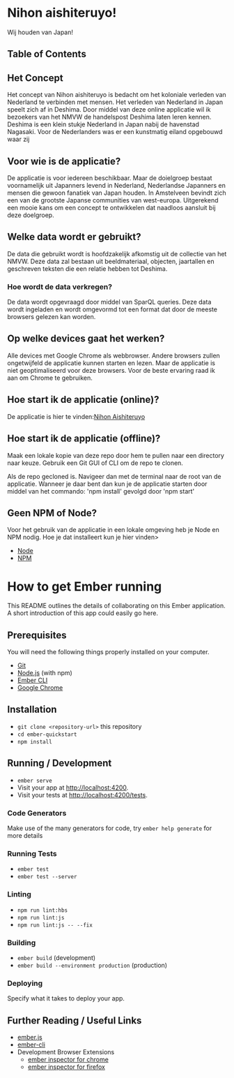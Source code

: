 # Nihon aishiteruyo!
Wij houden van Japan!

## Table of Contents

## Het Concept
Het concept van Nihon aishiteruyo is bedacht om het koloniale verleden van Nederland te verbinden met mensen.
Het verleden van Nederland in Japan speelt zich af in Deshima. Door middel van deze online applicatie wil ik bezoekers van het NMVW de handelspost Deshima laten leren kennen. Deshima is een klein stukje Nederland in Japan nabij de havenstad Nagasaki. Voor de Nederlanders was er een kunstmatig eiland opgebouwd waar zij 

## Voor wie is de applicatie?
De applicatie is voor iedereen beschikbaar. Maar de doielgroep bestaat voornamelijk uit Japanners levend in Nederland,  Nederlandse Japanners en mensen die gewoon fanatiek van Japan houden. In Amstelveen bevindt zich een van de grootste Japanse communities van west-europa. Uitgerekend een mooie kans om een concept te ontwikkelen dat naadloos aansluit bij deze doelgroep.

## Welke data wordt er gebruikt?
De data die gebruikt wordt is hoofdzakelijk afkomstig uit de collectie van het NMVW. Deze data zal bestaan uit beeldmateriaal, objecten, jaartallen en geschreven teksten die een relatie hebben tot Deshima.

### Hoe wordt de data verkregen?
De data wordt opgevraagd door middel van SparQL queries. Deze data wordt ingeladen en wordt omgevormd tot een format dat door de meeste browsers gelezen kan worden.

## Op welke devices gaat het werken?
Alle devices met Google Chrome als webbrowser. Andere browsers zullen ongetwijfeld de applicatie kunnen starten en lezen. Maar de applicatie is niet geoptimaliseerd voor deze browsers. Voor de beste ervaring raad ik aan om Chrome te gebruiken.

## Hoe start ik de applicatie (online)?
De applicatie is hier te vinden:[Nihon Aishiteruyo](https://emberrob.herokuapp.com/)

## Hoe start ik de applicatie (offline)?
Maak een lokale kopie van deze repo door hem te pullen naar een directory naar keuze.
Gebruik een Git GUI of CLI om de repo te clonen.

Als de repo gecloned is. Navigeer dan met de terminal naar de root van de applicatie. Wanneer je daar bent dan kun je de applicatie starten door middel van het commando: 'npm install' gevolgd door 'npm start'

## Geen NPM of Node?
Voor het gebruik van de applicatie in een lokale omgeving heb je Node en NPM nodig.
Hoe je dat installeert kun je hier vinden>
- [Node](https://nodejs.org/en/download/)
- [NPM](https://www.npmjs.com/get-npm)

# How to get Ember running

This README outlines the details of collaborating on this Ember application.
A short introduction of this app could easily go here.

## Prerequisites

You will need the following things properly installed on your computer.

* [Git](https://git-scm.com/)
* [Node.js](https://nodejs.org/) (with npm)
* [Ember CLI](https://ember-cli.com/)
* [Google Chrome](https://google.com/chrome/)

## Installation

* `git clone <repository-url>` this repository
* `cd ember-quickstart`
* `npm install`

## Running / Development

* `ember serve`
* Visit your app at [http://localhost:4200](http://localhost:4200).
* Visit your tests at [http://localhost:4200/tests](http://localhost:4200/tests).

### Code Generators

Make use of the many generators for code, try `ember help generate` for more details

### Running Tests

* `ember test`
* `ember test --server`

### Linting

* `npm run lint:hbs`
* `npm run lint:js`
* `npm run lint:js -- --fix`

### Building

* `ember build` (development)
* `ember build --environment production` (production)

### Deploying

Specify what it takes to deploy your app.

## Further Reading / Useful Links

* [ember.js](https://emberjs.com/)
* [ember-cli](https://ember-cli.com/)
* Development Browser Extensions
  * [ember inspector for chrome](https://chrome.google.com/webstore/detail/ember-inspector/bmdblncegkenkacieihfhpjfppoconhi)
  * [ember inspector for firefox](https://addons.mozilla.org/en-US/firefox/addon/ember-inspector/)
